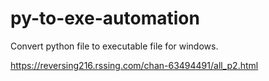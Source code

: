 # py-to-exe-automation
Convert python file to executable file for windows.


https://reversing216.rssing.com/chan-63494491/all_p2.html
